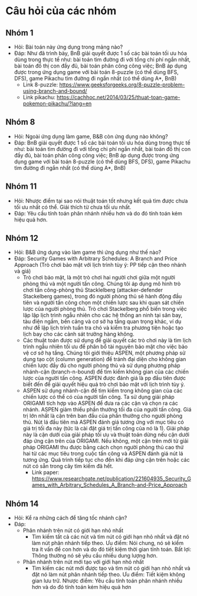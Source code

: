 # Câu hỏi của các nhóm
## Nhóm 1
- Hỏi: Bài toán này ứng dụng trong mảng nào?
- Đáp: Như đã trình bày, BnB giải quyết được 1 số các bài toán tối ưu hóa dùng trong thực tế như: bài toán tìm đường đi với tổng chi phí ngắn nhất, bài toán đồ thị con đầy đủ, bài toán phân công công việc; BnB áp dụng được trong ứng dụng game với bài toán 8-puzzle (có thể dùng BFS, DFS), game Pikachu tìm đường đi ngắn nhất (có thể dùng A*, BnB)
  - Link 8-puzzle: https://www.geeksforgeeks.org/8-puzzle-problem-using-branch-and-bound/
  - Link pikachu: https://cachhoc.net/2014/03/25/thuat-toan-game-pokemon-pikachu/?lang=en
## Nhóm 8
- Hỏi: Ngoài ứng dụng làm game, B&B còn ứng dụng nào không?
- Đáp: BnB giải quyết được 1 số các bài toán tối ưu hóa dùng trong thực tế như: bài toán tìm đường đi với tổng chi phí ngắn nhất, bài toán đồ thị con đầy đủ, bài toán phân công công việc; BnB áp dụng được trong ứng dụng game với bài toán 8-puzzle (có thể dùng BFS, DFS), game Pikachu tìm đường đi ngắn nhất (có thể dùng A*, BnB)
## Nhóm 11
- Hỏi: Nhược điểm tại sao nói thuật toán tốt nhưng kết quả tìm được chưa tối ưu nhất có thể. Giải thích từ chưa tối ưu nhất.
- Đáp: Yêu cầu tính toán phân nhánh nhiều hơn và do đó tính toán kém hiệu quả hơn.
## Nhóm 12
- Hỏi: B&B ứng dụng vào làm game thì ứng dụng như thế nào?
- Đáp: Security Games with Arbitrary Schedules: A Branch and Price Approach (Trò chơi bảo mật với lịch trình tùy ý: PP tiếp cận theo nhánh và giá)
  - Trò chơi bảo mật, là một trò chơi hai người chơi giữa một người phòng thủ và một người tấn công. Chúng tôi áp dụng mô hình trò chơi tấn công-phòng thủ Stacklelberg (attacker-defender Stackelberg games), trong đó người phòng thủ sẽ hành động đầu tiên và người tấn công chọn một chiến lược sau khi quan sát chiến lược của người phòng thủ. Trò chơi Stackelberg phổ biến trong việc lập lập lịch trình ngẫu nhiên cho các hệ thống an ninh tại sân bay, tàu điện ngầm, bến cảng và cơ sở hạ tầng quan trọng khác, ví dụ như để lập lịch trình tuần tra chó và kiểm tra phương tiện hoặc tạo lịch bay cho các cảnh sát trưởng hàng không.
  - Các thuật toán được sử dụng để giải quyết các trò chơi này là tìm lịch trình ngẫu nhiên tối ưu để phân bổ tài nguyên bảo mật cho việc bảo vệ cơ sở hạ tầng. Chúng tôi giới thiệu ASPEN, một phương pháp sử dụng tạo cột (column generation) để tránh đại diện cho không gian chiến lược đầy đủ cho người phòng thủ và sử dụng phương pháp nhánh-cận (branch-n-bound) để tìm kiếm không gian của các chiến lược của người tấn công. ASPEN được đánh giá là pp đầu tiên được biết đến để giải quyết hiệu quả trò chơi bảo mật với lịch trình tùy ý.
  - ASPEN sử dụng nhánh-cận để tìm kiếm trong không gian của các chiến lược có thể có của người tấn công. Ta sử dụng giải pháp ORIGAMI tích hợp vào ASPEN để đưa ra các cận và chọn ra các nhánh. ASPEN giảm thiểu phần thưởng tối đa của người tấn công. Giá trị lớn nhất là cận trên ban đầu của phần thưởng cho người phòng thủ. Nút lá đầu tiên mà ASPEN đánh giá tương ứng với mục tiêu có giá trị tối đa này (tức là cài đặt giá trị tấn công của nó là 1). Giải pháp này là cận dưới của giải pháp tối ưu và thuật toán dừng nếu cận dưới đáp ứng cận trên của ORIGAMI. Nếu không, một cận trên mới từ giải pháp ORIGAMI thu được bằng cách chọn người phòng thủ cao thứ hai từ các mục tiêu trong cuộc tấn công và ASPEN đánh giá nút lá tương ứng. Quá trình tiếp tục cho đến khi đáp ứng cận trên hoặc các nút có sẵn trong cây tìm kiếm đã hết.
    - Link paper: https://www.researchgate.net/publication/221604935_Security_Games_with_Arbitrary_Schedules_A_Branch-and-Price_Approach
## Nhóm 14
- Hỏi: Kể ra những cách để tăng tốc nhánh cận?
- Đáp: 
  - Phân nhánh trên nút có giới hạn nhỏ nhất
    - Tìm kiếm tất cả các nút và tìm nút có giới hạn nhỏ nhất và đặt nó làm nút phân nhánh tiếp theo. Ưu điểm: Nói chung, nó sẽ kiểm tra ít vấn đề con hơn và do đó tiết kiệm thời gian tính toán. Bất lợi: Thông thường nó sẽ yêu cầu nhiều dung lượng hơn.
  - Phân nhánh trên nút mới tạo với giới hạn nhỏ nhất
    - Tìm kiếm các nút mới được tạo và tìm nút có giới hạn nhỏ nhất và đặt nó làm nút phân nhánh tiếp theo. Ưu điểm: Tiết kiệm không gian lưu trữ. Nhược điểm: Yêu cầu tính toán phân nhánh nhiều hơn và do đó tính toán kém hiệu quả hơn
